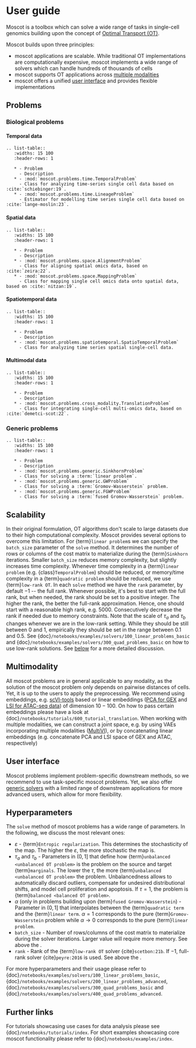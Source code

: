 # User guide

Moscot is a toolbox which can solve a wide range of tasks in single-cell genomics building upon the concept of [Optimal Transport (OT)](<https://en.wikipedia.org/wiki/Transportation_theory_(mathematics)>).

Moscot builds upon three principles:

- moscot applications are scalable. While traditional OT implementations are computationally expensive, moscot implements a wide range of solvers which can handle hundreds of thousands of cells
- moscot supports OT applications across [multiple modalities](#multimodality)
- moscot offers a unified [user interface](#user-interface) and provides flexible implementations

## Problems

### Biological problems

#### Temporal data

```{eval-rst}
.. list-table::
   :widths: 15 100
   :header-rows: 1

   * - Problem
     - Description
   * - :mod:`moscot.problems.time.TemporalProblem`
     - Class for analyzing time-series single cell data based on :cite:`schiebinger:19`.
   * - :mod:`moscot.problems.time.LineageProblem`
     - Estimator for modelling time series single cell data based on :cite:`lange-moslin:23`.
```

#### Spatial data

```{eval-rst}
.. list-table::
   :widths: 15 100
   :header-rows: 1

   * - Problem
     - Description
   * - :mod:`moscot.problems.space.AlignmentProblem`
     - Class for aligning spatial omics data, based on :cite:`zeira:22`.
   * - :mod:`moscot.problems.space.MappingProblem`
     - Class for mapping single cell omics data onto spatial data, based on :cite:`nitzan:19`.
```

#### Spatiotemporal data

```{eval-rst}
.. list-table::
   :widths: 15 100
   :header-rows: 1

   * - Problem
     - Description
   * - :mod:`moscot.problems.spatiotemporal.SpatioTemporalProblem`
     - Class for analyzing time series spatial single-cell data.
```

#### Multimodal data

```{eval-rst}
.. list-table::
   :widths: 15 100
   :header-rows: 1

   * - Problem
     - Description
   * - :mod:`moscot.problems.cross_modality.TranslationProblem`
     - Class for integrating single-cell multi-omics data, based on :cite:`demetci-scot:22`.
```

### Generic problems

```{eval-rst}
.. list-table::
   :widths: 15 100
   :header-rows: 1

   * - Problem
     - Description
   * - :mod:`moscot.problems.generic.SinkhornProblem`
     - Class for solving a :term:`linear problem`.
   * - :mod:`moscot.problems.generic.GWProblem`
     - Class for solving a :term:`Gromov-Wasserstein` problem.
   * - :mod:`moscot.problems.generic.FGWProblem`
     - Class for solving a :term:`fused Gromov-Wasserstein` problem.
```

## Scalability

In their original formulation, OT algorithms don't scale to large datasets due to their high computational complexity. Moscot provides several options to overcome this limitation.
For {term}`linear problem`s we can specify the `batch_size` parameter of the `solve` method. It determines the number of rows or columns of the cost matrix to materialize during the {term}`Sinkhorn` iterations. Smaller `batch_size` reduces memory complexity, but slightly increases time complexity.
Whenever time complexity in a {term}`linear problem` (e.g. {class}`TemporalProblem`) should be reduced, or memory/time complexity in a {term}`quadratic problem` should be reduced, we use {term}`low-rank OT`.
In each `solve` method we have the `rank` parameter, by default $-1$ -- the full rank.
Whenever possible, it's best to start with the full rank, but when needed, the rank should be set to a positive integer. The higher the rank, the better the full-rank approximation. Hence, one should start with a reasonable high rank, e.g. $5000$. Consecutively decrease the rank if needed due to memory constraints. Note that the scale of $\tau_a$ and $\tau_b$ changes whenever we are in the low-rank setting. While they should be still between $0$ and $1$, empirically they should be set in the range between $0.1$ and $0.5$. See {doc}`/notebooks/examples/solvers/100_linear_problems_basic` and {doc}`/notebooks/examples/solvers/300_quad_problems_basic` on how to use low-rank solutions.
See [below](#hyperparameters) for a more detailed discussion.

## Multimodality

All moscot problems are in general applicable to any modality, as the solution of the moscot problem only depends on pairwise distances of cells. Yet, it is up to the users to apply the preprocessing. We recommend using embeddings, e.g. [scVI-tools](https://docs.scvi-tools.org/en/stable/index.html) based or linear embeddings ([PCA for GEX](https://muon-tutorials.readthedocs.io/en/latest/single-cell-rna-atac/pbmc10k/1-Gene-Expression-Processing.html) and [LSI for ATAC-seq data](https://muon-tutorials.readthedocs.io/en/latest/single-cell-rna-atac/pbmc10k/2-Chromatin-Accessibility-Processing.html)) of dimension $10-100$. On how to pass certain embeddings please have a look at {doc}`/notebooks/tutorials/600_tutorial_translation`.
When working with multiple modalities, we can construct a joint space, e.g. by using VAEs incorporating multiple modalities ([MultiVI](https://docs.scvi-tools.org/en/stable/user_guide/models/multivi.html)), or by concatenating linear embeddings (e.g. concatenate PCA and LSI space of GEX and ATAC, respectively)

## User interface

Moscot problems implement problem-specific downstream methods, so we recommend to use task-specific moscot problems. Yet, we also offer [generic solvers](#generic-problems) with a limited range of downstream applications for more advanced users, which allow for more flexibility.

## Hyperparameters

The `solve` method of moscot problems has a wide range of parameters. In the following, we discuss the most relevant ones:

- $\varepsilon$ - {term}`Entropic regularization`. This determines the stochasticity of the map. The higher the $\varepsilon$, the more stochastic the map is.
- $\tau_a$ and $\tau_b$ - Parameters in $(0, 1]$ that define how {term}`unbalanced <unbalanced OT problem>` is the problem on the source and target {term}`marginals`. The lower the $\tau$, the more {term}`unbalanced <unbalanced OT problem>` the problem. Unbalancedness allows to automatically discard outliers, compensate for undesired distributional shifts, and model cell proliferation and apoptosis. If $\tau = 1$, the problem is {term}`balanced <balanced OT problem>`.
- $\alpha$ (only in problems building upon {term}`fused Gromov-Wasserstein`) - Parameter in $(0, 1]$ that interpolates between the {term}`quadratic term` and the {term}`linear term`. $\alpha = 1$ corresponds to the pure {term}`Gromov-Wasserstein` problem while $\alpha \to 0$ corresponds to the pure {term}`linear problem`.
- `batch_size` - Number of rows/columns of the cost matrix to materialize during the solver iterations. Larger value will require more memory. See above the [](#scalability).
- `rank` - Rank of the {term}`low-rank OT` solver {cite}`scetbon:21b`. If $-1$, full-rank solver {cite}`peyre:2016` is used. See above the [](#scalability).

For more hyperparameters and their usage please refer to {doc}`/notebooks/examples/solvers/100_linear_problems_basic`, {doc}`/notebooks/examples/solvers/200_linear_problems_advanced`, {doc}`/notebooks/examples/solvers/300_quad_problems_basic` and {doc}`/notebooks/examples/solvers/400_quad_problems_advanced`.

## Further links

For tutorials showcasing use cases for data analysis please see {doc}`/notebooks/tutorials/index`.
For short examples showcasing core moscot functionality please refer to {doc}`/notebooks/examples/index`.
